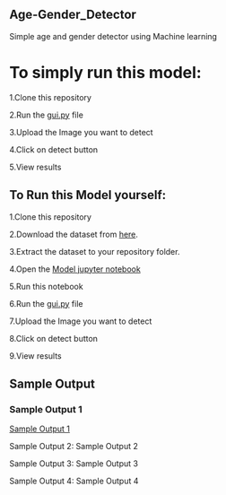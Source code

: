 ## Age-Gender_Detector
Simple age and gender detector using Machine learning

# To simply run this model:

1.Clone this repository

2.Run the [gui.py](https://github.com/KamleshSinghBisht/Age-Gender_Detector-/blob/main/gui.py) file

3.Upload the Image you want to detect

4.Click on detect button

5.View results

## To Run this Model yourself:

1.Clone this repository

2.Download the dataset from [here](https://www.kaggle.com/datasets/jangedoo/utkface-new).

3.Extract the dataset to your repository folder.

4.Open the [Model jupyter notebook](https://github.com/KamleshSinghBisht/Age-Gender_Detector-/blob/main/Model.ipynb)

5.Run this notebook

6.Run the [gui.py](https://github.com/KamleshSinghBisht/Age-Gender_Detector-/blob/main/gui.py) file

7.Upload the Image you want to detect

8.Click on detect button

9.View results

## Sample Output

### Sample Output 1

[Sample Output 1](https://github.com/KamleshSinghBisht/Age-Gender_Detector-/blob/main/Output_Image_1.PNG)

Sample Output 2:
Sample Output 2

Sample Output 3:
Sample Output 3

Sample Output 4:
Sample Output 4
